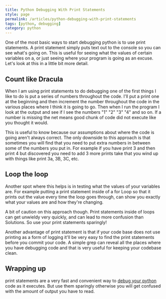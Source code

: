 ```yaml
---
title: Python Debugging With Print Statements
style: page
permalink: /articles/python-debugging-with-print-statements
tags: [python, debugging]
category: python
---
```

One of the most basic ways to start debugging python is to use print statements. A print statement simply puts text out to the console so you can see what's going on. This is useful for seeing what the values of certain variables on a, or just seeing where your program is going as an excuse. Let's look at this in a little bit more detail.

## Count like Dracula
 When I am using print statements to do debugging one of the first things I like to do is put a series of numbers throughout the code. I'll put a print one at the beginning and then increment the number throughout the code in the various places where I think it is going to go. Then when I run the program I look at the output and see if I see the numbers "1" "2" "3" "4" and so on. If a number is missing the net means good chunk of code did not execute like you thought it would.

 This is useful to know because our assumptions about where the code is going aren't always correct. The only downside to this  approach is that sometimes you will find that you need to put extra numbers in between some of the numbers you put in. For example if you have print 3 and then print 4 but discovered you need to add 3 more prints take that you wind up with things like print 3a, 3B, 3C, etc.

## Loop the loop
Another spot where this helps is in testing what the values of your variables are. For example putting a print statement inside of a for Loop so that it prints out the value every time the loop goes through, can show you exactly what your values are and how they're changing.

 A bit of caution on this approach though. Print statements inside of loops can get unwieldy very quickly, and can lead to more confusion than Solutions. So use your print statements sparingly!

 Another advantage of print statement is that if your code base does not use printing as a form of logging it'll be very easy to find the print statements before you commit your code. A simple grep can reveal all the places where you have debugging code and that is very useful for keeping your codebase clean. 

## Wrapping up
print statements are a very fast and convenient way to [debug your python](https://pythondebugging.com) code as it executes. But use them sparingly otherwise you will get confused with the amount of output you have to read. 


